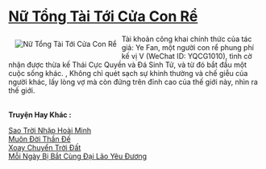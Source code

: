 <a href="https://truyenwiki.net/nu-tong-tai-toi-cua-con-re.36207/" title="Nữ Tổng Tài Tới Cửa Con Rể"><h1>Nữ Tổng Tài Tới Cửa Con Rể</h1></a><div style="display:table"><img align="right" style="float: left; padding: 10px;" src="https://truyenwiki.net/a/img/str/src/36207.jpg" alt="Nữ Tổng Tài Tới Cửa Con Rể">Tài khoản công khai chính thức của tác giả: Ye Fan, một người con rể phung phí kế vị V (WeChat ID: YQCG1010), tình cờ nhận được thừa kế Thái Cực Quyền và Đá Sinh Tử, và từ đó bắt đầu một cuộc sống khác. , Không chỉ quét sạch sự khinh thường và chế giễu của người khác, lấy lòng vợ mà còn đứng trên đỉnh cao của thế giới này, nhìn ra thế giới.</div><p><br><b>Truyện Hay Khác :</b></p><a href="https://truyenwiki.net/sao-troi-nhap-hoai-minh.36600/" alt="Sao Trời Nhập Hoài Minh">Sao Trời Nhập Hoài Minh</a><br/><a href="https://github.com/nownovels/topcv/tree/master/truyenhay/35220" alt="Muôn Đời Thần Đế">Muôn Đời Thần Đế</a><br/><a href="https://github.com/nownovels/topcv/tree/master/truyenhay/36657" alt="Xoay Chuyển Trời Đất">Xoay Chuyển Trời Đất</a><br/><a href="https://github.com/nownovels/topcv/tree/master/truyenhay/35127" alt="Mỗi Ngày Bị Bắt Cùng Đại Lão Yêu Đương">Mỗi Ngày Bị Bắt Cùng Đại Lão Yêu Đương</a><br/>